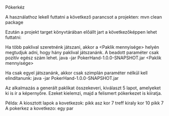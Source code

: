 Pókerkéz

A használathoz lekell futtatni a következő parancsot a projekten:
mvn clean package

Ezután a projekt target könyvtárában előállt jart a következőképpen lehet futtatni:

Ha több paklival szeretnénk játszani, akkor a <Paklik mennyisége> helyén megtudjuk adni, hogy hány paklival játszanánk.
A beadott paraméter csak pozitív egész szám lehet.
java -jar PokerHand-1.0.0-SNAPSHOT.jar <Paklik mennyisége>

Ha csak egyel játszanánk, akkor csak szimplán paraméter nélkül kell elindítanunk:
java -jar PokerHand-1.0.0-SNAPSHOT.jar

Az alkalmazás a generált paklikat összekeveri, kiválaszt 5 lapot, amelyeket ki is ír a képernyőre.
Ezeket kielemzi, majd a felismert pókerkezet is kiíratja.

Példa:
A kiosztott lapok a kovetkezok:
pikk    asz
kor     7
treff   kiraly
kor     10
pikk    7
A pokerkez a kovetkezo: egy par
